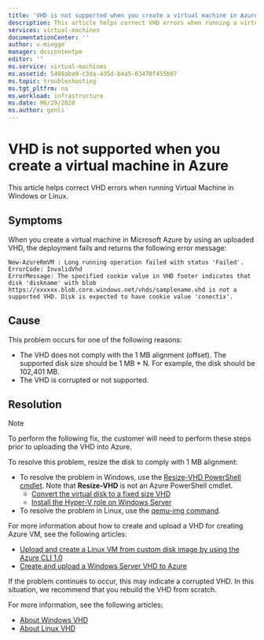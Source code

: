 ```yaml
---
title: 'VHD is not supported when you create a virtual machine in Azure | Microsoft Docs'
description: This article helps correct VHD errors when running a virtual machine in Microsoft Azure.
services: virtual-machines
documentationCenter: ''
author: v-miegge
manager: dcscontentpm
editor: ''
ms.service: virtual-machines
ms.assetid: 5488aba9-c3da-435d-b4a5-63470f455b07
ms.topic: troubleshooting
ms.tgt_pltfrm: na
ms.workload: infrastructure
ms.date: 06/29/2020
ms.author: genli
---
```


# VHD is not supported when you create a virtual machine in Azure

This article helps correct VHD errors when running Virtual Machine in Windows or Linux.

## Symptoms

When you create a virtual machine in Microsoft Azure by using an uploaded VHD, the deployment fails and returns the following error message: 

```
New-AzureRmVM : Long running operation failed with status 'Failed'.
ErrorCode: InvalidVhd
ErrorMessage: The specified cookie value in VHD footer indicates that disk 'diskname' with blob https://xxxxxx.blob.core.windows.net/vhds/samplename.vhd is not a supported VHD. Disk is expected to have cookie value 'conectix'.
```

## Cause

This problem occurs for one of the following reasons:

- The VHD does not comply with the 1 MB alignment (offset). The supported disk size should be 1 MB * N. For example, the disk should be 102,401 MB.
- The VHD is corrupted or not supported. 

## Resolution

> [!NOTE]
> To perform the following fix, the customer will need to perform these steps prior to uploading the VHD into Azure.

To resolve this problem, resize the disk to comply with 1 MB alignment:

- To resolve the problem in Windows, use the [Resize-VHD PowerShell cmdlet](https://docs.microsoft.com/powershell/module/hyper-v/resize-vhd). Note that **Resize-VHD** is not an Azure PowerShell cmdlet.
  - [Convert the virtual disk to a fixed size VHD](https://docs.microsoft.com/azure/virtual-machines/windows/prepare-for-upload-vhd-image#convert-the-virtual-disk-to-a-fixed-size-vhd)
  - [Install the Hyper-V role on Windows Server](https://docs.microsoft.com/windows-server/virtualization/hyper-v/get-started/install-the-hyper-v-role-on-windows-server)
- To resolve the problem in Linux, use the [qemu-img command](https://docs.microsoft.com/azure/virtual-machines/linux/create-upload-generic).

For more information about how to create and upload a VHD for creating Azure VM, see the following articles:

- [Upload and create a Linux VM from custom disk image by using the Azure CLI 1.0](https://docs.microsoft.com/azure/virtual-machines/linux/upload-vhd-nodejs)
- [Create and upload a Windows Server VHD to Azure](https://docs.microsoft.com/azure/virtual-machines/windows/classic/createupload-vhd)

If the problem continues to occur, this may indicate a corrupted VHD. In this situation, we recommend that you rebuild the VHD from scratch.

For more information, see the following articles:

- [About Windows VHD](https://docs.microsoft.com/azure/virtual-machines/windows/about-disks-and-vhds#about-vhds)
- [About Linux VHD](https://docs.microsoft.com/azure/virtual-machines/linux/about-disks-and-vhds#about-vhds)
